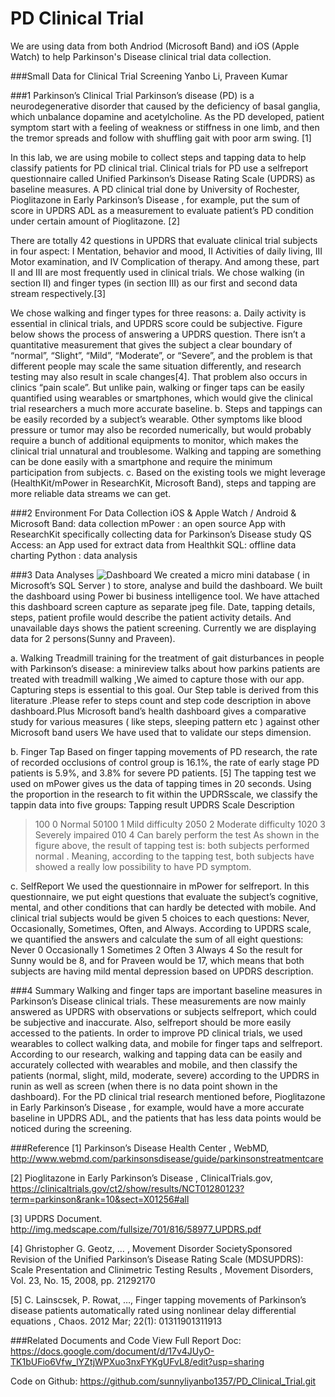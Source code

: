 # PD Clinical Trial
We are using data from both Andriod (Microsoft Band) and iOS (Apple Watch) to help Parkinson's Disease clinical trial data collection.

###Small Data for Clinical Trial Screening
Yanbo Li, Praveen Kumar

###1 Parkinson’s Clinical Trial
Parkinson’s disease (PD) is a neurodegenerative disorder that caused by the deficiency of
basal ganglia, which unbalance dopamine and acetylcholine. As the PD developed, patient
symptom start with a feeling of weakness or stiffness in one limb, and then the tremor spreads
and follow with shuffling gait with poor arm swing. [1]

In this lab, we are using mobile to collect steps and tapping data to help classify patients
for PD clinical trial. Clinical trials for PD use a selfreport questionnaire called Unified
Parkinson’s Disease Rating Scale (UPDRS) as baseline measures. A PD clinical trial done by
University of Rochester, Pioglitazone in Early Parkinson’s Disease , for example, put the sum of
score in UPDRS ADL as a measurement to evaluate patient’s PD condition under certain amount
of Pioglitazone. [2]

There are totally 42 questions in UPDRS that evaluate clinical trial subjects in four
aspect: I Mentation, behavior and mood, II Activities of daily living, III Motor examination, and
IV Complication of therapy. And among these, part II and III are most frequently used in clinical
trials. We chose walking (in section II) and finger types (in section III) as our first and second
data stream respectively.[3]

We chose walking and finger types for three reasons:
a. Daily activity is essential in clinical trials, and UPDRS score could be subjective. Figure
below shows the process of answering a UPDRS question. There isn’t a quantitative
measurement that gives the subject a clear boundary of “normal”, “Slight”, “Mild”,
“Moderate”, or “Severe”, and the problem is that different people may scale the same
situation differently, and research testing may also result in scale changes[4]. That
problem also occurs in clinics “pain scale”. But unlike pain, walking or finger taps can be
easily quantified using wearables or smartphones, which would give the clinical trial
researchers a much more accurate baseline.
b. Steps and tappings can be easily recorded by a subject’s wearable. Other symptoms like
blood pressure or tumor may also be recorded numerically, but would probably require a
bunch of additional equipments to monitor, which makes the clinical trial unnatural and
troublesome. Walking and tapping are something can be done easily with a smartphone
and require the minimum participation from subjects.
c. Based on the existing tools we might leverage (HealthKit/mPower in ResearchKit,
Microsoft Band), steps and tapping are more reliable data streams we can get.

###2 Environment For Data Collection
iOS & Apple Watch / Android & Microsoft Band: data collection
mPower : an open source App with ResearchKit specifically collecting data for Parkinson’s
Disease study
QS Access: an App used for extract data from Healthkit
SQL: offline data charting
Python : data analysis

###3 Data Analyses
![Dashboard](PD_Clinical_Trial/Dashboard.jpg?raw=true "Dashboard")
We created a micro mini database ( in Microsoft’s SQL Server ) to store, analyse and
build the dashboard. We built the dashboard using Power bi business intelligence tool. We have
attached this dashboard screen capture as separate jpeg file. Date, tapping details, steps, patient
profile would describe the patient activity details. And unavailable days shows the patient
screening. Currently we are displaying data for 2 persons(Sunny and Praveen).

a. Walking
Treadmill training for the treatment of gait disturbances in people with Parkinson’s
disease: a minireview
talks about how parkins patients are treated with treadmill walking ,We
aimed to capture those with our app. Capturing steps is essential to this goal. Our Step table is
derived from this literature .Please refer to steps count and step code description in above
dashboard.Plus Microsoft band’s health dashboard gives a comparative study for various
measures ( like steps, sleeping pattern etc ) against other Microsoft band users We have used that
to validate our steps dimension.

b. Finger Tap
Based on finger tapping movements of PD research, the rate of recorded occlusions of control
group is 16.1%, the rate of early stage PD patients is 5.9%, and 3.8% for severe PD patients. [5]
The tapping test we used on mPower gives us the data of tapping times in 20 seconds. Using the
proportion in the research to fit within the UPDRSscale, we classify the tappin data into five
groups:
Tapping result UPDRS Scale Description
>100 0 Normal
50100
1 Mild difficulty
2050
2 Moderate difficulty
1020
3 Severely impaired
010
4 Can barely perform the test
As shown in the figure above, the result of tapping test is: both subjects performed
normal . Meaning, according to the tapping test, both subjects have showed a really low
possibility to have PD symptom.

c. SelfReport
We used the questionnaire in mPower for selfreport.
In this questionnaire, we put eight
questions that evaluate the subject’s cognitive, mental, and other conditions that can hardly be
detected with mobile. And clinical trial subjects would be given 5 choices to each questions:
Never, Occasionally, Sometimes, Often, and Always. According to UPDRS scale, we quantified
the answers and calculate the sum of all eight questions:
Never 0
Occasionally 1
Sometimes 2
Often 3
Always 4
So the result for Sunny would be 8, and for Praveen would be 17, which means that both subjects are having mild mental
depression based on UPDRS description.

###4 Summary
Walking and finger taps are important baseline measures in Parkinson’s Disease clinical
trials. These measurements are now mainly answered as UPDRS with observations or subjects
selfreport,
which could be subjective and inaccurate. Also, selfreport
should be more easily
accessed to the patients.
In order to improve PD clinical trials, we used wearables to collect walking data, and
mobile for finger taps and selfreport.
According to our research, walking and tapping data can
be easily and accurately collected with wearables and mobile, and then classify the patients
(normal, slight, mild, moderate, severe) according to the UPDRS in runin
as well as screen
(when there is no data point shown in the dashboard). For the PD clinical trial research
mentioned before, Pioglitazone in Early Parkinson’s Disease , for example, would have a more
accurate baseline in UPDRS ADL, and the patients that has less data points would be noticed
during the screening.

###Reference
[1] Parkinson’s Disease Health Center , WebMD, http://www.webmd.com/parkinsonsdisease/guide/parkinsonstreatmentcare

[2] Pioglitazone in Early Parkinson’s Disease , ClinicalTrials.gov, https://clinicaltrials.gov/ct2/show/results/NCT01280123?term=parkinson&rank=10&sect=X01256#all

[3] UPDRS Document. http://img.medscape.com/fullsize/701/816/58977_UPDRS.pdf

[4] Ghristopher G. Geotz, … , Movement Disorder SocietySponsored Revision of the Unified Parkinson’s Disease Rating Scale (MDSUPDRS): Scale Presentation and Clinimetric Testing Results , Movement Disorders, Vol. 23, No. 15, 2008, pp. 21292170

[5] C. Lainscsek, P. Rowat, …, Finger tapping movements of Parkinson’s disease patients automatically rated using nonlinear delay differential equations , Chaos. 2012 Mar; 22(1): 01311901311913

###Related Documents and Code
View Full Report Doc:
https://docs.google.com/document/d/17v4JUyO-TK1bUFio6Vfw_lYZtjWPXuo3nxFYKgUFvL8/edit?usp=sharing

Code on Github: 
https://github.com/sunnyliyanbo1357/PD_Clinical_Trial.git
